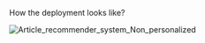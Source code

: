 How the deployment looks like?

![Article_recommender_system_Non_personalized](https://github.com/user-attachments/assets/afdb88b2-ee1a-43a1-a2e8-ec7bbe165c9c)
